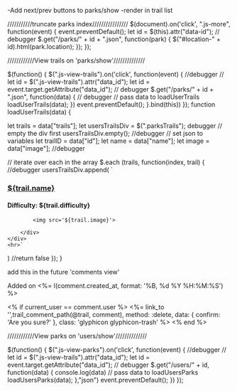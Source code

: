<!-- <p>Posted by: <%= link_to park.user.name, user_path(park.user) %> </p> -->




-Add next/prev buttons to parks/show
-render in trail list

 
///////////truncate parks index////////////////
$(document).on('click', ".js-more", function(event) {
  event.preventDefault();
    let id = $(this).attr("data-id");
   // debugger
    $.get("/parks/" + id + ".json", function(park) { 
   $("#location-" + id).html(park.location);
 });
});

////////////View trails on 'parks/show'//////////////

$(function() {
  $(".js-view-trails").on('click',  function(event) {
    //debugger
  //  let id = $(".js-view-trails").attr("data_id"); 
   let id = event.target.getAttribute("data_id");
 //  debugger
    $.get("/parks/" + id + ".json", function(data) {
     // debugger
      // pass data to loadUserTrails
      loadUserTrails(data);
    })
    event.preventDefault();
  }.bind(this))
});
function loadUserTrails(data) {

 let trails = data["trails"];
 let usersTrailsDiv = $(".parksTrails");
 debugger
// empty the div first
usersTrailsDiv.empty();
//debugger
// set json to variables
let trailID = data["id"];
let name = data["name"];
let image = data["image"];
//debugger

// iterate over each  in the  array
$.each (trails, function(index, trail) {
//debugger
  usersTrailsDiv.append(
    `<div class='row'>
      <div class='col-sm-8'>
        <h3><a href='/trails/${trail.id}'>${trail.name}</a></h3>
        <h4>Difficulty: ${trail.difficulty}</h4>
        </div>
        <div class='col-sm-4'>
         
            <img src='${trail.image}'>
          
        </div>
    </div>
    <hr>`
    
  )
  //return false
});
}

add this in the future 'comments view'

<p class="text-muted">Added  on
     <%= l(comment.created_at, format: '%B, %d %Y %H:%M:%S') %></p>
     <% if current_user == comment.user %>
     <span class='js-remove' ><%= link_to '',trail_comment_path(@trail, comment), method: :delete,
     data: { confirm: 'Are you sure?' }, class: 'glyphicon glyphicon-trash' %> </span>
   <% end %>

   ////////////View parks on 'users/show'//////////////

$(function() {
    $(".js-view-parks").on('click',  function(event) {
      //debugger
    //  let id = $(".js-view-trails").attr("data_id"); 
     let id = event.target.getAttribute("data_id");
   //  debugger
      $.get("/users/" + id, function(data) {
      console.log(data)
        // pass data to loadUsersParks
        loadUsersParks(data);
      },"json")
      event.preventDefault();
    })
  });